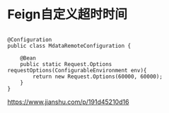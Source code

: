 # Feign自定义超时时间

```

@Configuration
public class MdataRemoteConfiguration {

    @Bean
    public static Request.Options requestOptions(ConfigurableEnvironment env){
        return new Request.Options(60000, 60000);
    }
}
```

<https://www.jianshu.com/p/191d45210d16>